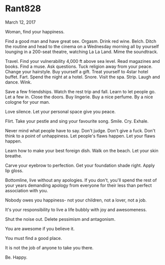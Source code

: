 # Rant828


March 12, 2017

Woman, find your happiness. 

Find a good man and have great sex. Orgasm. Drink red wine. Belch. Ditch the routine and head to the cinema on a Wednesday morning all by yourself lounging in a 200-seat theatre, watching La La Land. Mime the soundtrack.

Travel. Find your vulnerability 4,000 ft above sea level. Read magazines and books. Find a muse. Ask questions. Tuck religion away from your peace. Change your hairstyle. Buy yourself a gift. Treat yourself to 4star hotel buffet. Fart.  Spend the night at a hotel. Snore. Visit the spa. Strip. Laugh and dance. Wink.

Save a few friendships. Watch the rest trip and fall. Learn to let people go. Let a few in. Close the doors. Buy lingerie. Buy a nice perfume. By a nice cologne for your man.

Love silence. Let your personal space give you peace.

Flirt. Take your pestle and sing your favourite song. Smile. Cry. Exhale.

Never mind what people have to say. Don't judge. Don't give a fuck. Don't think to a point of unhappiness. Let people's flaws happen. Let your flaws happen. 

Learn how to make your best foreign dish. Walk on the beach. Let your skin breathe.

Carve your eyebrow to perfection. Get your foundation shade right. Apply lip gloss. 

Bottomline, live without any apologies. If you don't, you'll spend the rest of your years demanding apology from everyone for their less than perfect association with you. 

Nobody owes you happiness- not your children, not a lover, not a job.

It's your responsibility to live a life bubbly with joy and awesomeness.

Shut the noise out. Delete pessimism and antagonism. 

You are awesome if you believe it.

You must find a good place.

It is not the job of anyone to take you there.

Be. Happy.